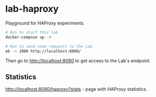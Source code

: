 # lab-haproxy

Playground for HAProxy experiments.

```bash
# Run to start this lab
docker-compose up -d

# Run to send some requests to the Lab
ab -n 1000 http://localhost:8080/
```

Then go to <http://localhost:8080> to get access to the Lab's endpoint.

## Statistics

<http://localhost:8080/haproxy?stats> - page with HAProxy statistics.
